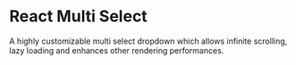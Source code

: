 # React Multi Select
A highly customizable multi select dropdown which allows infinite scrolling, lazy loading and enhances other rendering performances.


